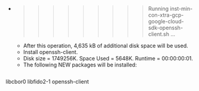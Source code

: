 * >>>>>>>>> Running inst-min-con-xtra-gcp-google-cloud-sdk-openssh-client.sh ...
  * After this operation, 4,635 kB of additional disk space will be used.
  * Install openssh-client.
  * Disk size = 1749256K. Space Used = 5648K. Runtime = 00:00:00:01.
  * The following NEW packages will be installed:
  ```bash
libcbor0 libfido2-1 openssh-client
  ```
